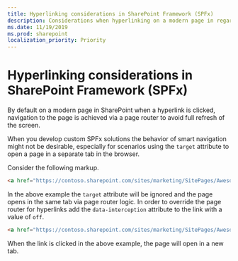 ```yaml
---
title: Hyperlinking considerations in SharePoint Framework (SPFx)
description: Considerations when hyperlinking on a modern page in regards to smart or absolute navigation
ms.date: 11/19/2019
ms.prod: sharepoint
localization_priority: Priority
---
```


# Hyperlinking considerations in SharePoint Framework (SPFx)
By default on a modern page in SharePoint when a hyperlink is clicked, navigation to the page is achieved via a page router to avoid full refresh of the screen.

When you develop custom SPFx solutions the behavior of smart navigation might not be desirable, especially for scenarios using the `target` attribute to open a page in a separate tab in the browser.

Consider the following markup.

```html
<a href="https://contoso.sharepoint.com/sites/marketing/SitePages/Awesome.aspx" target="_blank">Awesome page</a>
```

In the above example the `target` attribute will be ignored and the page opens in the same tab via page router logic. In order to override the page router for hyperlinks add the `data-interception` attribute to the link with a value of `off`.

```html
<a href="https://contoso.sharepoint.com/sites/marketing/SitePages/Awesome.aspx" target="_blank" data-interception="off">Awesome page</a>
```

When the link is clicked in the above example, the page will open in a new tab.

